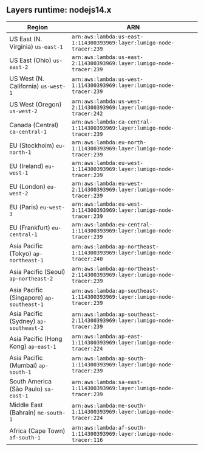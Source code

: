 Layers runtime: nodejs14.x
----
| Region | ARN |
| --- | --- |
|US East (N. Virginia)  `us-east-1`|`arn:aws:lambda:us-east-1:114300393969:layer:lumigo-node-tracer:239`|
|US East (Ohio)  `us-east-2`|`arn:aws:lambda:us-east-2:114300393969:layer:lumigo-node-tracer:239`|
|US West (N. California)  `us-west-1`|`arn:aws:lambda:us-west-1:114300393969:layer:lumigo-node-tracer:239`|
|US West (Oregon)  `us-west-2`|`arn:aws:lambda:us-west-2:114300393969:layer:lumigo-node-tracer:242`|
|Canada (Central)  `ca-central-1`|`arn:aws:lambda:ca-central-1:114300393969:layer:lumigo-node-tracer:239`|
|EU (Stockholm)  `eu-north-1`|`arn:aws:lambda:eu-north-1:114300393969:layer:lumigo-node-tracer:239`|
|EU (Ireland)  `eu-west-1`|`arn:aws:lambda:eu-west-1:114300393969:layer:lumigo-node-tracer:239`|
|EU (London)  `eu-west-2`|`arn:aws:lambda:eu-west-2:114300393969:layer:lumigo-node-tracer:239`|
|EU (Paris)  `eu-west-3`|`arn:aws:lambda:eu-west-3:114300393969:layer:lumigo-node-tracer:239`|
|EU (Frankfurt)  `eu-central-1`|`arn:aws:lambda:eu-central-1:114300393969:layer:lumigo-node-tracer:239`|
|Asia Pacific (Tokyo)  `ap-northeast-1`|`arn:aws:lambda:ap-northeast-1:114300393969:layer:lumigo-node-tracer:240`|
|Asia Pacific (Seoul)  `ap-northeast-2`|`arn:aws:lambda:ap-northeast-2:114300393969:layer:lumigo-node-tracer:239`|
|Asia Pacific (Singapore)  `ap-southeast-1`|`arn:aws:lambda:ap-southeast-1:114300393969:layer:lumigo-node-tracer:239`|
|Asia Pacific (Sydney)  `ap-southeast-2`|`arn:aws:lambda:ap-southeast-2:114300393969:layer:lumigo-node-tracer:239`|
|Asia Pacific (Hong Kong)  `ap-east-1`|`arn:aws:lambda:ap-east-1:114300393969:layer:lumigo-node-tracer:224`|
|Asia Pacific (Mumbai)  `ap-south-1`|`arn:aws:lambda:ap-south-1:114300393969:layer:lumigo-node-tracer:239`|
|South America (São Paulo)  `sa-east-1`|`arn:aws:lambda:sa-east-1:114300393969:layer:lumigo-node-tracer:239`|
|Middle East (Bahrain)  `me-south-1`|`arn:aws:lambda:me-south-1:114300393969:layer:lumigo-node-tracer:224`|
|Africa (Cape Town)  `af-south-1`|`arn:aws:lambda:af-south-1:114300393969:layer:lumigo-node-tracer:116`|
